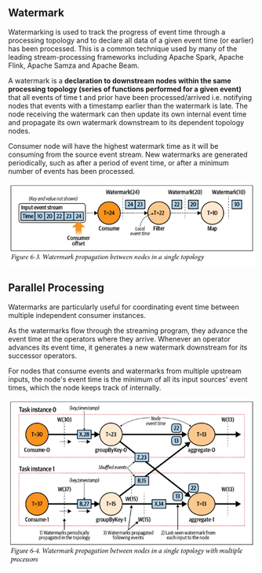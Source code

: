 ## Watermark

Watermarking is used to track the progress of event time through a processing topology and to declare all data of a given event time (or earlier) has been processed. This is a common technique used by many of the leading stream-processing frameworks including Apache Spark, Apache Flink, Apache Samza and Apache Beam.

A watermark is a **declaration to downstream nodes within the same processing topology (series of functions performed for a given event)** that all events of time t and prior have been processed/arrived i.e. notifying nodes that events with a timestamp earlier than the watermark is late. The node receiving the watermark can then update its own internal event time and propagate its own watermark downstream to its dependent topology nodes.

Consumer node will have the highest watermark time as it will be consuming from the source event stream. New watermarks are generated periodically, such as after a period of event time, or after a minimum number of events has been processed.

<img src="../../assets/watermark.png">

## Parallel Processing

Watermarks are particularly useful for coordinating event time between multiple independent consumer instances.

As the watermarks flow through the streaming program, they advance the event time at the operators where they arrive. Whenever an operator advances its event time, it generates a new watermark downstream for its successor operators.

For nodes that consume events and watermarks from multiple upstream inputs, the node's event time is the minimum of all its input sources' event times, which the node keeps track of internally.

<img src="../../assets/watermark-parallel.png">
